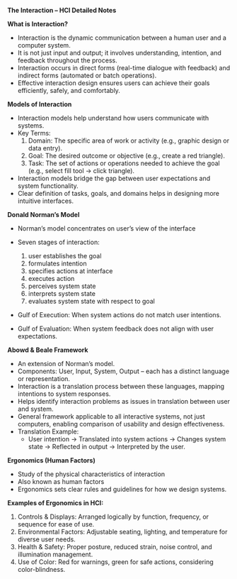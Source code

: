 **The Interaction – HCI Detailed Notes**

**What is Interaction?**
- Interaction is the dynamic communication between a human user and a computer system.
- It is not just input and output; it involves understanding, intention, and feedback throughout the process.
- Interaction occurs in direct forms (real-time dialogue with feedback) and indirect forms (automated or batch operations).
- Effective interaction design ensures users can achieve their goals efficiently, safely, and comfortably.

**Models of Interaction**
- Interaction models help understand how users communicate with systems.
- Key Terms:
  1. Domain: The specific area of work or activity (e.g., graphic design or data entry).
  2. Goal: The desired outcome or objective (e.g., create a red triangle).
  3. Task: The set of actions or operations needed to achieve the goal (e.g., select fill tool → click triangle).
- Interaction models bridge the gap between user expectations and system functionality.
- Clear definition of tasks, goals, and domains helps in designing more intuitive interfaces.

**Donald Norman’s Model**
- Norman’s model concentrates on user’s view of the interface
- Seven stages of interaction:
  1. user establishes the goal
  2. formulates intention
  3. specifies actions at interface
  4. executes action
  5. perceives system state
  6. interprets system state
  7. evaluates system state with respect to goal

- Gulf of Execution: When system actions do not match user intentions.
- Gulf of Evaluation: When system feedback does not align with user expectations.

**Abowd & Beale Framework**
- An extension of Norman’s model.
- Components: User, Input, System, Output – each has a distinct language or representation.
- Interaction is a translation process between these languages, mapping intentions to system responses.
- Helps identify interaction problems as issues in translation between user and system.
- General framework applicable to all interactive systems, not just computers, enabling comparison of usability and design effectiveness.
- Translation Example:
  - User intention → Translated into system actions → Changes system state → Reflected in output → Interpreted by the user.

**Ergonomics (Human Factors)**
- Study of the physical characteristics of interaction
- Also known as human factors
- Ergonomics sets clear rules and guidelines for how we design systems.

**Examples of Ergonomics in HCI:**
1. Controls & Displays: Arranged logically by function, frequency, or sequence for ease of use.
2. Environmental Factors: Adjustable seating, lighting, and temperature for diverse user needs.
3. Health & Safety: Proper posture, reduced strain, noise control, and illumination management.
4. Use of Color: Red for warnings, green for safe actions, considering color-blindness.


